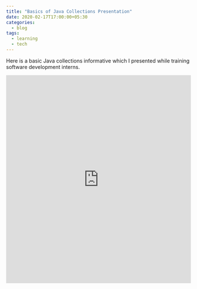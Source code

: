 ```yaml
---
title: "Basics of Java Collections Presentation"
date: 2020-02-17T17:00:00+05:30
categories:
  - blog
tags:
  - learning
  - tech
---
```


Here is a basic Java collections informative which I presented while training software development interns.

<style>
.responsive-wrap iframe{ max-width: 100%;}
</style>
<div class="responsive-wrap">
<iframe src="https://docs.google.com/presentation/d/e/2PACX-1vRrmcdYAMWsdZszV3KqFjiU0U0KylMWUa7ykYBNdjcaEKuLjFj82jYo6yY6hilIZGz5V3aCJJtNIuA3/embed?start=false&loop=false&delayms=3000" frameborder="0" width="960" height="569" allowfullscreen="true" mozallowfullscreen="true" webkitallowfullscreen="true"></iframe>
</div>
